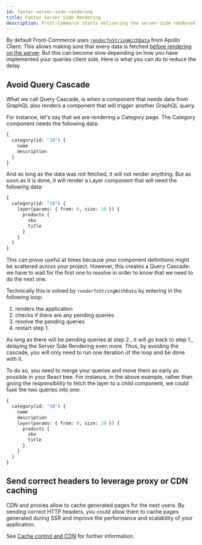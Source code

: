 ```yaml
---
id: faster-server-side-rendering
title: Faster Server Side Rendering
description: Front-Commerce starts delivering the server-side rendered pages to users as soon as every data needed on the page has been received. The way you implement GraphQL queries client side directly impacts the "Time To First Byte" of your application. This guide contains good practices to deliver pages as fast as possible.
---
```


By default Front-Commerce uses [`renderToStringWithData`](https://www.apollographql.com/docs/react/performance/server-side-rendering/#using-rendertostringwithdata) from Apollo Client. This allows making sure that every data is fetched [before rendering on the server](/docs/advanced/theme/server-side-rendering.html). But this can become slow depending on how you have implemented your queries client side. Here is what you can do to reduce the delay.

## Avoid Query Cascade

What we call Query Cascade, is when a component that needs data from GraphQL also renders a component that will trigger another GraphQL query.

For instance, let's say that we are rendering a Category page. The Category component needs the following data:

```graphql
{
  category(id: "10") {
    name
    description
  }
}
```

And as long as the data was not fetched, it will not render anything. But as soon as it is done, it will render a Layer component that will need the following data:

```graphql
{
  category(id: "10") {
    layer(params: { from: 0, size: 10 }) {
      products {
        sku
        title
      }
    }
  }
}
```

This can prove useful at times because your component definitions might be scattered across your project. However, this creates a Query Cascade: we have to wait for the first one to resolve in order to know that we need to do the next one.

Technically this is solved by `renderToStringWithData` by entering in the following loop:

1. renders the application
2. checks if there are any pending queries
3. resolve the pending queries
4. restart step 1.

As long as there will be pending queries at step 2., it will go back to step 1., delaying the Server Side Rendering even more. Thus, by avoiding the cascade, you will only need to run one iteration of the loop and be done with it.

To do so, you need to merge your queries and move them as early as possible in your React tree. For instance, in the above example, rather than giving the responsibility to fetch the layer to a child component, we could fuse the two queries into one:

```graphql
{
  category(id: "10") {
    name
    description
    layer(params: { from: 0, size: 10 }) {
      products {
        sku
        title
      }
    }
  }
}
```

## Send correct headers to leverage proxy or CDN caching

CDN and proxies allow to cache generated pages for the next users. By sending correct HTTP headers, you could allow them to cache pages generated during SSR and improve the performance and scalability of your application.

See [Cache control and CDN](/docs/advanced/performance/cache-control-and-cdn.html) for further information.
